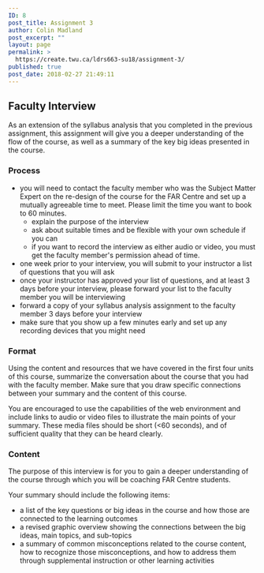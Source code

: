```yaml
---
ID: 8
post_title: Assignment 3
author: Colin Madland
post_excerpt: ""
layout: page
permalink: >
  https://create.twu.ca/ldrs663-su18/assignment-3/
published: true
post_date: 2018-02-27 21:49:11
---
```

## Faculty Interview

As an extension of the syllabus analysis that you completed in the previous assignment, this assignment will give you a deeper understanding of the flow of the course, as well as a summary of the key big ideas presented in the course.

### Process

- you will need to contact the faculty member who was the Subject Matter Expert on the re-design of the course for the FAR Centre and set up a mutually agreeable time to meet. Please limit the time you want to book to 60 minutes.
  - explain the purpose of the interview
  - ask about suitable times and be flexible with your own schedule if you can
  - if you want to record the interview as either audio or video, you must get the faculty member's permission ahead of time.
- one week prior to your interview, you will submit to your instructor a list of questions that you will ask
- once your instructor has approved your list of questions, and at least 3 days before your interview, please forward your list to the faculty member you will be interviewing
- forward a copy of your syllabus analysis assignment to the faculty member 3 days before your interview
- make sure that you show up a few minutes early and set up any recording devices that you might need

### Format

Using the content and resources that we have covered in the first four units of this course, summarize the conversation about the course that you had with the faculty member. Make sure that you draw specific connections between your summary and the content of this course.

You are encouraged to use the capabilities of the web environment and include links to audio or video files to illustrate the main points of your summary. These media files should be short (<60 seconds), and of sufficient quality that they can be heard clearly.

### Content

The purpose of this interview is for you to gain a deeper understanding of the course through which you will be coaching FAR Centre students.

Your summary should include the following items:
- a list of the key questions or big ideas in the course and how those are connected to the learning outcomes
- a revised graphic overview showing the connections between the big ideas, main topics, and sub-topics
- a summary of common misconceptions related to the course content, how to recognize those misconceptions, and how to address them through supplemental instruction or other learning activities